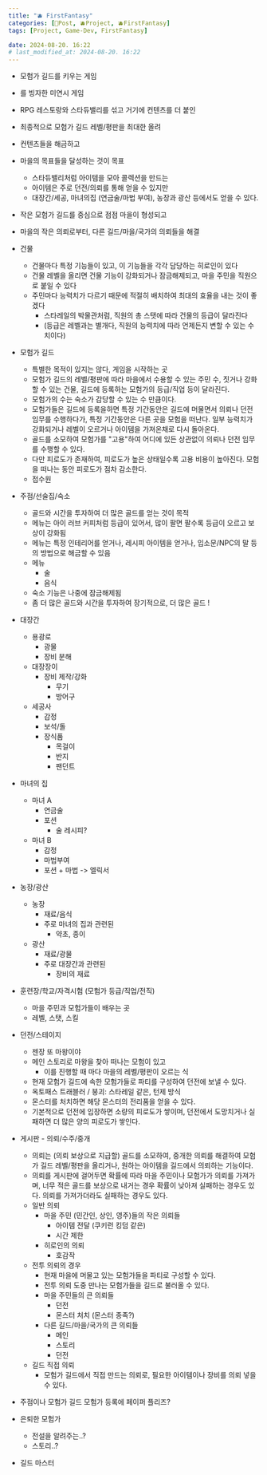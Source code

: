 ```yaml
---
title: "🫐 FirstFantasy"
categories: [📀Post, 🫐Project, 🫐FirstFantasy]
tags: [Project, Game-Dev, FirstFantasy]

date: 2024-08-20. 16:22
# last_modified_at: 2024-08-20. 16:22
---
```


- 모험가 길드를 키우는 게임
- 를 빙자한 미연시 게임
- RPG 레스토랑와 스타듀밸리를 섞고 거기에 컨텐츠를 더 붙인

- 최종적으로 모험가 길드 레벨/평판을 최대한 올려
- 컨텐츠들을 해금하고
- 마을의 목표들을 달성하는 것이 목표
  - 스타듀밸리처럼 아이템을 모아 콜렉션을 만드는
  - 아이템은 주로 던전/의뢰를 통해 얻을 수 있지만
  - 대장간/세공, 마녀의집 (연금술/마법 부여), 농장과 광산 등에서도 얻을 수 있다.
- 작은 모험가 길드를 중심으로 점점 마을이 형성되고
- 마을의 작은 의뢰로부터, 다른 길드/마을/국가의 의뢰들을 해결

- 건물
  - 건물마다 특정 기능들이 있고, 이 기능들을 각각 담당하는 히로인이 있다
  - 건물 레벨을 올리면 건물 기능이 강화되거나 잠금해제되고, 마을 주민을 직원으로 붙일 수 있다
  - 주민마다 능력치가 다르기 때문에 적절히 배치하여 최대의 효율을 내는 것이 좋겠다
    - 스타레일의 박물관처럼, 직원의 총 스탯에 따라 건물의 등급이 달라진다
    - (등급은 레벨과는 별개다, 직원의 능력치에 따라 언제든지 변할 수 있는 수치이다)

- 모험가 길드
  - 특별한 목적이 있지는 않다, 게임을 시작하는 곳
  - 모험가 길드의 레벨/평판에 따라 마을에서 수용할 수 있는 주민 수, 짓거나 강화할 수 있는 건물, 길드에 등록하는 모험가의 등급/직업 등이 달라진다.
  - 모험가의 수는 숙소가 감당할 수 있는 수 만큼이다.
  - 모험가들은 길드에 등록을하면 특정 기간동안은 길드에 머물면서 의뢰나 던전 임무를 수행하다가, 특정 기간동안은 다른 곳을 모험을 떠난다. 일부 능력치가 강화되거나 레벨이 오르거나 아이템을 가져온채로 다시 돌아온다.
  - 골드를 소모하여 모험가를 "고용"하여 어디에 있든 상관없이 의뢰나 던전 임무를 수행할 수 있다.
  - 다만 피로도가 존재하여, 피로도가 높은 상태일수록 고용 비용이 높아진다. 모험을 떠나는 동안 피로도가 점차 감소한다.
  - 접수원

- 주점/선술집/숙소
  - 골드와 시간을 투자하여 더 많은 골드를 얻는 것이 목적
  - 메뉴는 아이 러브 커피처럼 등급이 있어서, 많이 팔면 팔수록 등급이 오르고 보상이 강화됨
  - 메뉴는 특정 인테리어를 얻거나, 레시피 아이템을 얻거나, 입소문/NPC의 말 등의 방법으로 해금할 수 있음
  - 메뉴
    - 술
    - 음식
  - 숙소 기능은 나중에 잠금해제됨
  - 좀 더 많은 골드와 시간을 투자하여 장기적으로, 더 많은 골드 !

- 대장간
  - 용광로
    - 광물
    - 장비 분해
  - 대장장이
    - 장비 제작/강화
      - 무기
      - 방어구
  - 세공사
    - 감정
    - 보석/돌
    - 장식품
      - 목걸이
      - 반지
      - 팬던트

- 마녀의 집
  - 마녀 A
    - 연금술
    - 포션
      - 술 레시피?
  - 마녀 B
    - 감정
    - 마법부여
    - 포션 + 마법 -> 엘릭서

- 농장/광산
  - 농장
    - 재료/음식
    - 주로 마녀의 집과 관련된
      - 약초, 종이
  - 광산
    - 재료/광물
    - 주로 대장간과 관련된
      - 장비의 재료

- 훈련장/학교/자격시험 (모험가 등급/직업/전직)
  - 마을 주민과 모험가들이 배우는 곳
  - 레벨, 스탯, 스킬

- 던전/스테이지
  - 젠장 또 마왕이야
  - 메인 스토리로 마왕을 찾아 떠나는 모험이 있고
    - 이를 진행할 때 마다 마을의 레벨/평판이 오르는 식
  - 현재 모험가 길드에 속한 모험가들로 파티를 구성하여 던전에 보낼 수 있다.
  - 옥토패스 트래블러 / 붕괴: 스타레일 같은, 턴제 방식
  - 몬스터를 처치하면 해당 몬스터의 전리품을 얻을 수 있다.
  - 기본적으로 던전에 입장하면 소량의 피로도가 쌓이며, 던전에서 도망치거나 실패하면 더 많은 양의 피로도가 쌓인다.

- 게시판 - 의뢰/수주/중개
  - 의뢰는 (의뢰 보상으로 지급할) 골드를 소모하여, 중개한 의뢰를 해결하여 모험가 길드 레벨/평판을 올리거나, 원하는 아이템을 길드에서 의뢰하는 기능이다.
  - 의뢰를 게시판에 걸어두면 확률에 따라 마을 주민이나 모험가가 의뢰를 가져가며, 너무 적은 골드를 보상으로 내거는 경우 확률이 낮아져 실패하는 경우도 있다. 의뢰를 가져가더라도 실패하는 경우도 있다.
  - 일반 의뢰
    - 마을 주민 (민간인, 상인, 영주)들의 작은 의뢰들
      - 아이템 전달 (쿠키런 킹덤 같은)
      - 시간 제한
    - 히로인의 의뢰
      - 호감작
  - 전투 의뢰의 경우
    - 현재 마을에 머물고 있는 모험가들을 파티로 구성할 수 있다.
    - 전투 의뢰 도중 만나는 모험가들을 길드로 불러올 수 있다.
    - 마을 주민들의 큰 의뢰들
      - 던전
      - 몬스터 처치 (몬스터 종족?)
    - 다른 길드/마을/국가의 큰 의뢰들
      - 메인
      - 스토리
      - 던전
  - 길드 직접 의뢰
    - 모험가 길드에서 직접 만드는 의뢰로, 필요한 아이템이나 장비를 의뢰 넣을 수 있다.

- 주점이나 모험가 길드 모험가 등록에 페이퍼 플리즈?
- 은퇴한 모험가
  - 전설을 알려주는..?
  - 스토리..?
- 길드 마스터
